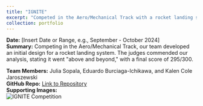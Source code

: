 ```yaml
---
title: "IGNITE"
excerpt: "Competed in the Aero/Mechanical Track with a rocket landing system design, earning near-perfect scores.<br/><img src='/images/ignite_competition.png'>"
collection: portfolio
---
```


**Date:** [Insert Date or Range, e.g., September - October 2024]  
**Summary:** Competing in the Aero/Mechanical Track, our team developed an initial design for a rocket landing system. The judges commended our analysis, stating it went "above and beyond," with a final score of 295/300.  

**Team Members:** Julia Sopala, Eduardo Burciaga-Ichikawa, and Kalen Cole Jaroszewski  
**GitHub Repo:** [Link to Repository](#)  
**Supporting Images:**  
<img src="/images/ignite_competition.png" alt="IGNITE Competition" style="max-width: 100%;">
